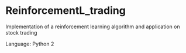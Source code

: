 # ReinforcementL_trading
Implementation of a reinforcement learning algorithm and application on stock trading

Language: Python 2

